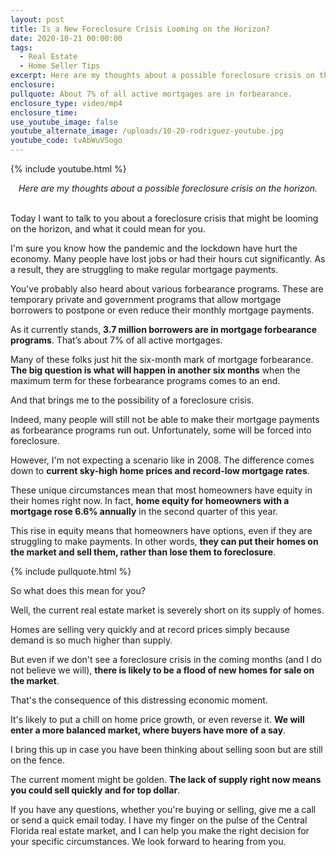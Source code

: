 ```yaml
---
layout: post
title: Is a New Foreclosure Crisis Looming on the Horizon?
date: 2020-10-21 00:00:00
tags:
  - Real Estate
  - Home Seller Tips
excerpt: Here are my thoughts about a possible foreclosure crisis on the horizon.
enclosure:
pullquote: About 7% of all active mortgages are in forbearance.
enclosure_type: video/mp4
enclosure_time:
use_youtube_image: false
youtube_alternate_image: /uploads/10-20-rodriguez-youtube.jpg
youtube_code: tvAbWuVSogo
---
```


{% include youtube.html %}

<center><em>Here are my thoughts about a possible foreclosure crisis on the horizon.</em></center>

<br>Today I want to talk to you about a foreclosure crisis that might be looming on the horizon, and what it could mean for you.

I'm sure you know how the pandemic and the lockdown have hurt the economy. Many people have lost jobs or had their hours cut significantly. As a result, they are struggling to make regular mortgage payments.

You've probably also heard about various forbearance programs. These are temporary private and government programs that allow mortgage borrowers to postpone or even reduce their monthly mortgage payments.

As it currently stands, **3\.7 million borrowers are in mortgage forbearance programs**. That’s about 7% of all active mortgages.

Many of these folks just hit the six-month mark of mortgage forbearance. **The big question is what will happen in another six months** when the maximum term for these forbearance programs comes to an end.

And that brings me to the possibility of a foreclosure crisis.

Indeed, many people will still not be able to make their mortgage payments as forbearance programs run out. Unfortunately, some will be forced into foreclosure.

However, I'm not expecting a scenario like in 2008. The difference comes down to **current sky-high home prices and record-low mortgage rates**.

These unique circumstances mean that most homeowners have equity in their homes right now. In fact, **home equity for homeowners with a mortgage rose 6.6% annually** in the second quarter of this year.

This rise in equity means that homeowners have options, even if they are struggling to make payments. In other words, **they can put their homes on the market and sell them, rather than lose them to foreclosure**.

{% include pullquote.html %}

So what does this mean for you?

Well, the current real estate market is severely short on its supply of homes.

Homes are selling very quickly and at record prices simply because demand is so much higher than supply.

But even if we don't see a foreclosure crisis in the coming months (and I do not believe we will), **there is likely to be a flood of new homes for sale on the market**.

That's the consequence of this distressing economic moment.

It's likely to put a chill on home price growth, or even reverse it. **We will enter a more balanced market, where buyers have more of a say**.

I bring this up in case you have been thinking about selling soon but are still on the fence.

The current moment might be golden. **The lack of supply right now means you could sell quickly and for top dollar**.

If you have any questions, whether you're buying or selling, give me a call or send a quick email today. I have my finger on the pulse of the Central Florida real estate market, and I can help you make the right decision for your specific circumstances. We look forward to hearing from you.